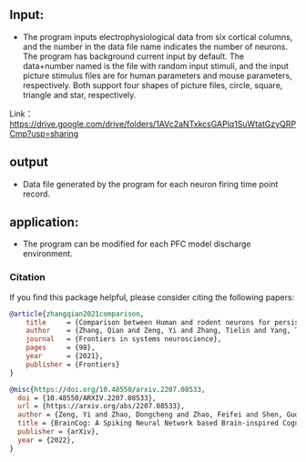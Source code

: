 ## Input:

* The program inputs electrophysiological data from six cortical columns, and the number in the data file name indicates the number of neurons. The program has background current input by default. The data+number named is the file with random input stimuli, and the input picture stimulus files are for human parameters and mouse parameters, respectively. Both support four shapes of picture files, circle, square, triangle and star, respectively.

Link：https://drive.google.com/drive/folders/1AVc2aNTxkcsGAPlq1SuWtatGzyQRPCmp?usp=sharing



## output

* Data file generated by the program for each neuron firing time point record.

## application:

* The program can be modified for each PFC model discharge environment.

### Citation 
If you find this package helpful, please consider citing the following papers:

```BibTex
@article{zhangqian2021comparison,
    title     = {Comparison between Human and rodent neurons for persistent activity performance: A biologically plausible computational investigation},
    author    = {Zhang, Qian and Zeng, Yi and Zhang, Tielin and Yang, Taoyi},
    journal   = {Frontiers in systems neuroscience},
    pages     = {98},
    year      = {2021},
    publisher = {Frontiers}
}

@misc{https://doi.org/10.48550/arxiv.2207.08533,
  doi = {10.48550/ARXIV.2207.08533},
  url = {https://arxiv.org/abs/2207.08533},
  author = {Zeng, Yi and Zhao, Dongcheng and Zhao, Feifei and Shen, Guobin and Dong, Yiting and Lu, Enmeng and Zhang, Qian and Sun, Yinqian and Liang, Qian and Zhao, Yuxuan and Zhao, Zhuoya and Fang, Hongjian and Wang, Yuwei and Li, Yang and Liu, Xin and Du, Chengcheng and Kong, Qingqun and Ruan, Zizhe and Bi, Weida},
  title = {BrainCog: A Spiking Neural Network based Brain-inspired Cognitive Intelligence Engine for Brain-inspired AI and Brain Simulation},
  publisher = {arXiv},
  year = {2022},
}

```
